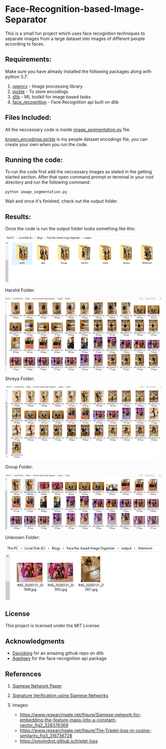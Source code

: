 # Face-Recognition-based-Image-Separator
This is a small fun project which uses face recognition techniques to separate images from a large dataset into images of different people according to faces.

  
## Requirements:
Make sure you have already installed the following packages along with python 3.7:
  1. [opencv](https://pypi.org/project/opencv-python/) - Image processing library
  2. [pickle](https://pypi.org/project/pickle5/) - To store encodings
  3. [dlib](https://github.com/davisking/dlib) - ML toolkit for image based tasks
  4. [face_recognition](https://github.com/ageitgey/face_recognition) - Face Recognition api built on dlib

## Files Included:
All the neccessary code is inside [image_segmentation.py](image_segmentation.py) file.

[known_encodings.pickle](known_encodings.pickle) is my people dataset encodings file, you can create your own when you run the code.

## Running the code:
To run the code first add the neccessary images as stated in the getting started section.
After that open command prompt or terminal in your root directory and run the following command:
  ```
  python image_segmentation.py
  ```
Wait and once it's finished, check out the output folder.

## Results:
Once the code is run the output folder looks something like this:

![](images/output%20folder.PNG)

Harshit Folder:

![](images/harshit.PNG)

Shreya Folder:

![](images/shreya.PNG)

Group Folder:

![](images/group.PNG)

Unknown Folder:

![](images/unknown.PNG)


## License

This project is licensed under the MIT License.


## Acknowledgments

* [Davisking](https://github.com/davisking) for an amazing github repo on dlib
* [Ageitgey](https://github.com/ageitgey) for the face-recognition api package


## References
  
  1. [Siamese Network Paper](https://www.cs.cmu.edu/~rsalakhu/papers/oneshot1.pdf)
  
  2. [Signature Verification using Siamese Networks](http://papers.nips.cc/paper/769-signature-verification-using-a-siamese-time-delay-neural-network.pdf)
  
  3. Images:
      
      * https://www.researchgate.net/figure/Siamese-network-for-embedding-the-feature-maps-into-a-constant-vector_fig2_328376369
      * https://www.researchgate.net/figure/The-Triplet-loss-in-cosine-similarity_fig3_316736728
      * https://omoindrot.github.io/triplet-loss
